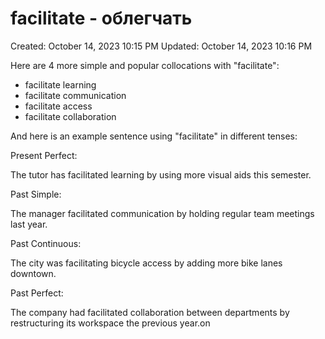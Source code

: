 # facilitate - облегчать

Created: October 14, 2023 10:15 PM
Updated: October 14, 2023 10:16 PM

Here are 4 more simple and popular collocations with "facilitate":

- facilitate learning
- facilitate communication
- facilitate access
- facilitate collaboration

And here is an example sentence using "facilitate" in different tenses:

Present Perfect:

The tutor has facilitated learning by using more visual aids this semester.

Past Simple:

The manager facilitated communication by holding regular team meetings last year.

Past Continuous:

The city was facilitating bicycle access by adding more bike lanes downtown.

Past Perfect:

The company had facilitated collaboration between departments by restructuring its workspace the previous year.on